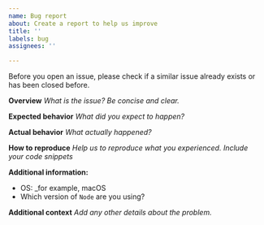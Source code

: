 ```yaml
---
name: Bug report
about: Create a report to help us improve
title: ''
labels: bug
assignees: ''

---
```


Before you open an issue, please check if a similar issue already exists or has been closed before.

**Overview**
_What is the issue? Be concise and clear._

**Expected behavior**
_What did you expect to happen?_

**Actual behavior**
_What actually happened?_

**How to reproduce**
_Help us to reproduce what you experienced. Include your code snippets_

**Additional information:**
- OS: _for example, macOS
- Which version of `Node` are you using?

**Additional context**
_Add any other details about the problem._
